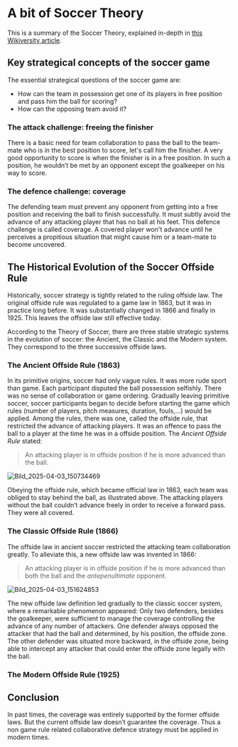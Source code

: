 # A bit of Soccer Theory
This is a summary of the Soccer Theory, explained in-depth in [this Wikiversity article](https://en.wikiversity.org/wiki/The_Theory_of_Soccer).
## Key strategical concepts of the soccer game
The essential strategical questions of the soccer game are:
* How can the team in possession get one of its players in free position and pass him the ball for scoring?
* How can the opposing team avoid it?
### The attack challenge: freeing the finisher
There is a basic need for team collaboration to pass the ball to the team-mate who is in the best position to score, let's call him the finisher. 
A very good opportunity to score is when the finisher is in a free position. 
In such a position, he wouldn’t be met by an opponent except the goalkeeper on his way to score. 
### The defence challenge: coverage
The defending team must prevent any opponent from getting into a free position and receiving the ball to finish successfully. 
It must subtly avoid the advance of any attacking player that has no ball at his feet. 
This defence challenge is called coverage.
A covered player won't advance until he perceives a propitious situation that might cause him or a team-mate to become uncovered.
## The Historical Evolution of the Soccer Offside Rule
Historically, soccer strategy is tightly related to the ruling offside law. 
The original offside rule was regulated to a game law in 1863, but it was in practice long before. 
It was substantially changed in 1866 and finally in 1925. This leaves the offside law still effective today.

According to the Theory of Soccer, there are three stable strategic systems in the evolution of soccer: the Ancient, the Classic and the Modern system.
They correspond to the three successive offside laws.

### The Ancient Offside Rule (1863)
In its primitive origins, soccer had only vague rules. 
It was more rude sport than game. Each participant disputed the ball possession selfishly. 
There was no sense of collaboration or game ordering.
Gradually leaving primitive soccer, soccer participants began to decide before starting the game which rules (number of players, pitch measures, duration, fouls,...) would be applied. 
Among the rules, there was one, called the offside rule, that restricted the advance of attacking players. 
It was an offence to pass the ball to a player at the time he was in a offside position. The *Ancient Offside Rule* stated:
> An attacking player is in offside position if he is more advanced than the ball.

![Bild_2025-04-03_150734469](https://github.com/user-attachments/assets/220dbfc7-20b0-4ef3-993d-7876790db88c)

Obeying the offside rule, which became official law in 1863, each team was obliged to stay behind the ball, as illustrated above. 
The attacking players without the ball couldn’t advance freely in order to receive a forward pass.
They were all covered.
### The Classic Offside Rule (1866)
The offside law in ancient soccer restricted the attacking team collaboration greatly. 
To alleviate this, a new offside law was invented in 1866:
> An attacking player is in offside position if he is more advanced than both the ball and the *antepenultimate* opponent.

![Bild_2025-04-03_151624853](https://github.com/user-attachments/assets/1a40c982-8d77-45e6-9384-d81030f0d98c)

The new offside law definition led gradually to the classic soccer system, where a remarkable phenomenon appeared: 
Only two defenders, besides the goalkeeper, were sufficient to manage the coverage controlling the advance of any number of attackers. 
One defender always opposed the attacker that had the ball and determined, by his position, the offside zone. 
The other defender was situated more backward, in the offside zone, being able to intercept any attacker that could enter the offside zone legally with the ball.

### The Modern Offside Rule (1925)
## Conclusion
In past times, the coverage was entirely supported by the former offside laws. 
But the current offside law doesn’t guarantee the coverage.
Thus a non game rule related collaborative defence strategy must be applied in modern times.
